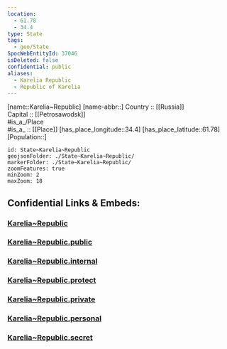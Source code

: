 ```yaml
---
location:
  - 61.78
  - 34.4
type: State
tags:
  - geo/State
SpocWebEntityId: 37046
isDeleted: false
confidential: public
aliases:
  - Karelia Republic
  - Republic of Karelia 
---
```

[name::Karelia~Republic] 
[name-abbr::] 
Country :: [[Russia]]  
Capital :: [[Petrosawodsk]]  
#is_a_/Place  
#is_a_ :: [[Place]] 
[has_place_longitude::34.4] 
[has_place_latitude::61.78] 
[Population::] 



```leaflet
id: State~Karelia~Republic
geojsonFolder: ./State~Karelia~Republic/
markerFolder: ./State~Karelia~Republic/
zoomFeatures: true 
minZoom: 2 
maxZoom: 18
```


## Confidential Links & Embeds: 

### [Karelia~Republic](/_Standards/Earth/Continent/Europe/Europe~East/Russia/Russia~NorthWest/Karelia~Republic.md) 

### [Karelia~Republic.public](/_public/Earth/Continent/Europe/Europe~East/Russia/Russia~NorthWest/Karelia~Republic.public.md) 

### [Karelia~Republic.internal](/_internal/Earth/Continent/Europe/Europe~East/Russia/Russia~NorthWest/Karelia~Republic.internal.md) 

### [Karelia~Republic.protect](/_protect/Earth/Continent/Europe/Europe~East/Russia/Russia~NorthWest/Karelia~Republic.protect.md) 

### [Karelia~Republic.private](/_private/Earth/Continent/Europe/Europe~East/Russia/Russia~NorthWest/Karelia~Republic.private.md) 

### [Karelia~Republic.personal](/_personal/Earth/Continent/Europe/Europe~East/Russia/Russia~NorthWest/Karelia~Republic.personal.md) 

### [Karelia~Republic.secret](/_secret/Earth/Continent/Europe/Europe~East/Russia/Russia~NorthWest/Karelia~Republic.secret.md)

